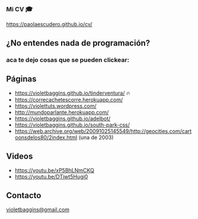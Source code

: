 ### Mi CV 🎓
https://paolaescudero.github.io/cv/

## ¿No entendes nada de programación?
### aca te dejo cosas que se pueden clickear:

## Páginas
* https://violetbaggins.github.io/tinderventura/ 🔥
* https://correcachetescorre.herokuapp.com/
* https://violettuts.wordpress.com/
* http://mundoparlante.herokuapp.com/
* https://violetbaggins.github.io/adelbot/
* https://violetbaggins.github.io/south-park-css/
* https://web.archive.org/web/20091025145549/http://geocities.com/cartoonsdelos80/2index.html (una de 2003)

## Videos
* https://youtu.be/xP5BhLNmCKQ
* https://youtu.be/DTiwt5Hugi0

## Contacto
violetbaggins@gmail.com
<!--
**paolaescudero/paolaescudero** is a ✨ _special_ ✨ repository because its `README.md` (this file) appears on your GitHub profile.

Here are some ideas to get you started:

- 🔭 I’m currently working on ...
- 🌱 I’m currently learning ...
- 👯 I’m looking to collaborate on ...
- 🤔 I’m looking for help with ...
- 💬 Ask me about ...
- 📫 How to reach me: ...
- 😄 Pronouns: ...
- ⚡ Fun fact: ...
-->

